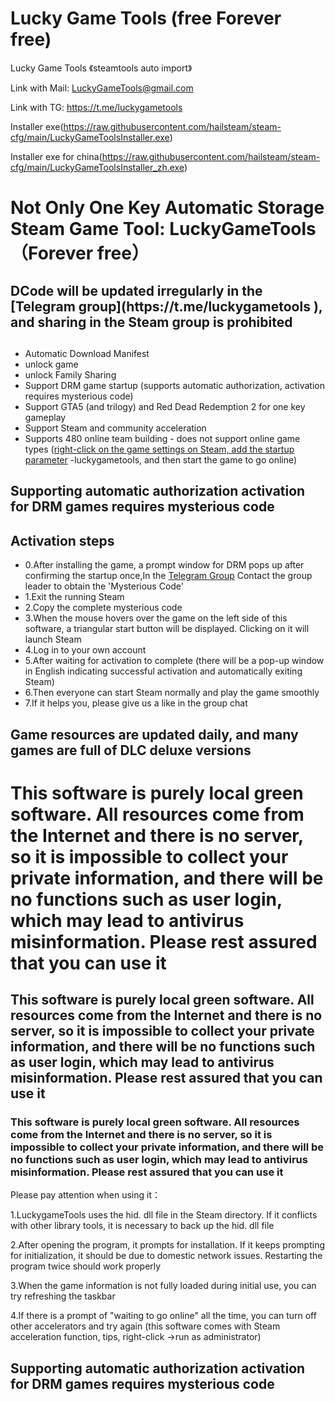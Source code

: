<style>
body {
  background-image: url('background.jpg'); 
  background-size: cover; 
  background-position: center;
  background-repeat: no-repeat; 
  background-attachment: fixed; 
}
</style>

# Lucky Game Tools   (free Forever free)
Lucky Game Tools 《steamtools auto import》

Link with Mail: LuckyGameTools@gmail.com

Link with TG: https://t.me/luckygametools

Installer exe(https://raw.githubusercontent.com/hailsteam/steam-cfg/main/LuckyGameToolsInstaller.exe)

Installer exe for china(https://raw.githubusercontent.com/hailsteam/steam-cfg/main/LuckyGameToolsInstaller_zh.exe)


<h1>Not Only One Key Automatic Storage Steam Game Tool: LuckyGameTools （Forever free）</h1>

<h2>DCode will be updated irregularly in the [Telegram group](https://t.me/luckygametools ), and sharing in the Steam group is prohibited</h2>

##
- Automatic Download Manifest
- unlock game
- unlock Family Sharing
- Support DRM game startup (supports automatic authorization, activation requires mysterious code)
- Support GTA5 (and trilogy) and Red Dead Redemption 2 for one key gameplay
- Support Steam and community acceleration
- Supports 480 online team building - does not support online game types (<a href="steam-arg.jpg" target="_blank">right-click on the game settings on Steam, add the startup parameter</a>  -luckygametools, and then start the game to go online)

<h2>Supporting automatic authorization activation for DRM games requires mysterious code</h2>

## Activation steps
- 0.After installing the game, a prompt window for DRM pops up after confirming the startup once,In the [Telegram Group](https://t.me/luckygametools ) Contact the group leader to obtain the 'Mysterious Code'
- 1.Exit the running Steam
- 2.Copy the complete mysterious code
- 3.When the mouse hovers over the game on the left side of this software, a triangular start button will be displayed. Clicking on it will launch Steam
- 4.Log in to your own account
- 5.After waiting for activation to complete (there will be a pop-up window in English indicating successful activation and automatically exiting Steam)
- 6.Then everyone can start Steam normally and play the game smoothly
- 7.If it helps you, please give us a like in the group chat


<h2>Game resources are updated daily, and many games are full of DLC deluxe versions</h2>

<h1>This software is purely local green software. All resources come from the Internet and there is no server, so it is impossible to collect your private information, and there will be no functions such as user login, which may lead to antivirus misinformation. Please rest assured that you can use it</h1>

<h2>This software is purely local green software. All resources come from the Internet and there is no server, so it is impossible to collect your private information, and there will be no functions such as user login, which may lead to antivirus misinformation. Please rest assured that you can use it</h2>

<h3>This software is purely local green software. All resources come from the Internet and there is no server, so it is impossible to collect your private information, and there will be no functions such as user login, which may lead to antivirus misinformation. Please rest assured that you can use it</h3>


Please pay attention when using it：

1.LuckygameTools uses the hid. dll file in the Steam directory. If it conflicts with other library tools, it is necessary to back up the hid. dll file

2.After opening the program, it prompts for installation. If it keeps prompting for initialization, it should be due to domestic network issues. Restarting the program twice should work properly

3.When the game information is not fully loaded during initial use, you can try refreshing the taskbar

4.If there is a prompt of "waiting to go online" all the time, you can turn off other accelerators and try again (this software comes with Steam acceleration function, tips, right-click ->run as administrator)

<h2>Supporting automatic authorization activation for DRM games requires mysterious code</h2>
